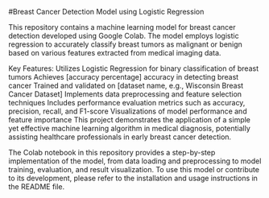 #Breast Cancer Detection Model using Logistic Regression

This repository contains a machine learning model for breast cancer detection developed using Google Colab. The model employs logistic regression to accurately classify breast tumors as malignant or benign based on various features extracted from medical imaging data.

Key Features:
Utilizes Logistic Regression for binary classification of breast tumors
Achieves [accuracy percentage] accuracy in detecting breast cancer
Trained and validated on [dataset name, e.g., Wisconsin Breast Cancer Dataset]
Implements data preprocessing and feature selection techniques
Includes performance evaluation metrics such as accuracy, precision, recall, and F1-score
Visualizations of model performance and feature importance
This project demonstrates the application of a simple yet effective machine learning algorithm in medical diagnosis, potentially assisting healthcare professionals in early breast cancer detection.


The Colab notebook in this repository provides a step-by-step implementation of the model, from data loading and preprocessing to model training, evaluation, and result visualization.
To use this model or contribute to its development, please refer to the installation and usage instructions in the README file.
